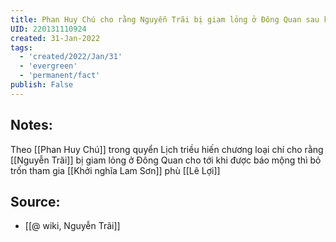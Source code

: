 ```yaml
---
title: Phan Huy Chú cho rằng Nguyễn Trãi bị giam lỏng ở Đông Quan sau khi Nhà Hồ sụp đổ
UID: 220131110924
created: 31-Jan-2022
tags:
  - 'created/2022/Jan/31'
  - 'evergreen'
  - 'permanent/fact'
publish: False
---
```

## Notes:
Theo [[Phan Huy Chú]] trong quyển Lịch triều hiến chương loại chí cho rằng [[Nguyễn Trãi]] bị giam lỏng ở Đông Quan cho tới khi được báo mộng thì bỏ trốn tham gia [[Khởi nghĩa Lam Sơn]] phù [[Lê Lợi]]

## Source:
- [[@ wiki, Nguyễn Trãi]]


